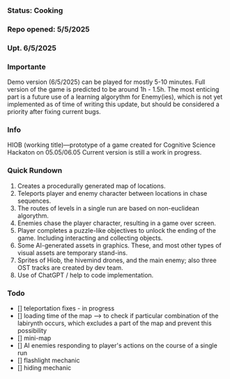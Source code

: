 ### Status: Cooking
### Repo opened: 5/5/2025
### Upt. 6/5/2025

### Importante
Demo version (6/5/2025) can be played for mostly 5-10 minutes. Full version of the game is predicted to be around 1h - 1.5h. The most enticing part is a future use of a learning algorythm for Enemy(ies), which is not yet implemented as of time of writing this update, but should be considered a priority after fixing current bugs. 

### Info
  HIOB (working title)—prototype of a game created for Cognitive Science Hackaton on 05.05/06.05 Current version is still a work in progress. <br/>

### Quick Rundown
1. Creates a procedurally generated map of locations.
2. Teleports player and enemy character between locations in chase sequences.
3. The routes of levels in a single run are based on non-euclidean algorythm. 
4. Enemies chase the player character, resulting in a game over screen.
5. Player completes a puzzle-like objectives to unlock the ending of the game. Including interacting and collecting objects.
6. Some AI-generated assets in graphics. These, and most other types of visual assets are temporary stand-ins.
7. Sprites of Hiob, the hivemind drones, and the main enemy; also three OST tracks are created by dev team.
8. Use of ChatGPT / help to code implementation.



  
### Todo
- [] teleportation fixes - in progress
- [] loading time of the map --> to check if particular combination of the labirynth occurs, which excludes a part of the map and prevent this possibility
- [] mini-map
- [] AI enemies responding to player's actions on the course of a single run
- [] flashlight mechanic
- [] hiding mechanic

